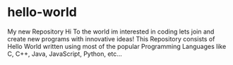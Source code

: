 # hello-world
My new Repository
Hi To the world im interested in coding lets join and create new programs with innovative ideas!
This Repository consists of Hello World written using most of the popular Programming Languages like C, C++, Java, JavaScript, Python, etc...
